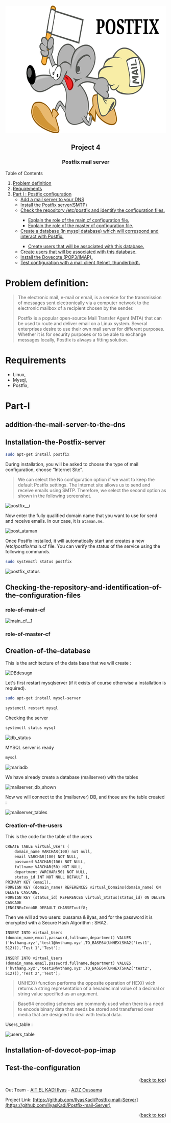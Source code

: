 <div id="top"></div>

<!-- PROJECT LOGO -->
<br />
<div align="center">
    <img src="images/logo.png" alt="Logo" width="700" height="400">
  <h2 align="center">Project 4</h2>
  <h3 align="center">Postfix mail server</h3>
</div>



<!-- TABLE OF CONTENTS -->

  <summary>Table of Contents</summary>
  <ol>
     <li><a href="#Problem-definition">Problem definition</a></li>
    <li><a href="#Requirements">Requirements</a></li>
    <li>
      <a href="#Part-I">Part I : Postfix configuration</a>
         <ul>
              <li><a href="#addition-the-mail-server-to-the-dns">Add a mail server to your DNS</a></li>       
              <li><a href="#Installation-the-Postfix-server">Install the Postfix server(SMTP)</a></li>
              <li><a href="#Checking-the-repository-and-identification-of-the-configuration-files">Check the repository /etc/postfix and identify the configuration files.</a></li>
                  <ul> 
                      <li><a href="#role-of-main-cf">Explain the role of the main.cf configuration file.</a></li>
                      <li><a href="#role-of-master-cf">Explain the role of the master.cf configuration file.</a></li> 
                  </ul>
             <li><a href="#Creation-of-the-database">Create a database (in mysql database) which will correspond and interact with Postfix.</a></li>
                     <ul> 
                          <li><a href="#Creation-of-the-users">Create users that will be associated with this database.</a></li>
                     </ul>
             <li><a href="#Creation-of-the-users">Create users that will be associated with this database.</a></li>
             <li><a href="#Installation-of-dovecot-pop-imap">Install the Dovecote (POP3/IMAP).</a></li>     
             <li><a href="#Test-the-configuration">Test configuration with a mail client (telnet, thunderbird).</a></li>
           </ul>
        </li>    
   </ol>



# Problem definition:

>  The electronic mail, e-mail or email, is a service for the transmission of
> messages sent electronically via a computer network to the electronic mailbox of a
> recipient chosen by the sender.
> 
>  Postfix is a popular open-source Mail Transfer Agent (MTA) that can be used
> to route and deliver email on a Linux system. Several enterprises desire to use their
> own mail server for different purposes. Whether it is for security purposes or to be
> able to exchange messages locally, Postfix is always a fitting solution.


# Requirements

* Linux,
* Mysql,
* Postfix,

# Part-I

## addition-the-mail-server-to-the-dns
## Installation-the-Postfix-server

```sh
sudo apt-get install postfix
```

During installation, you will be asked to choose the type of mail configuration, choose “Internet Site”.

> We can select the No configuration option if we want to keep the default Postfix settings. The Internet site allows us to send and receive emails using SMTP. Therefore, we select the second option as shown in the following screenshot.

![postfix__i](https://user-images.githubusercontent.com/80456274/150162090-bfe1d679-b597-4cf8-8a30-a896a10a0a10.png)

Now enter the fully qualified domain name that you want to use for send and receive emails. In our case, it is `ataman.me`.

![post_ataman](https://user-images.githubusercontent.com/80456274/150162162-80efceba-b930-4c34-a868-acfc899c2095.png)

Once Postfix installed, it will automatically start and creates a new /etc/postfix/main.cf file. You can verify the status of the service using the following commands.

```sh
sudo systemctl status postfix
```

![postfix_status](https://user-images.githubusercontent.com/80456274/150162115-56e1d88f-051b-4081-9447-c5ac8d29bf2d.jpg)




## Checking-the-repository-and-identification-of-the-configuration-files
### role-of-main-cf
![main_cf__1](https://user-images.githubusercontent.com/80456274/150164344-e0f2f147-48f5-4c98-a750-41eee7a9d4d3.jpg)


### role-of-master-cf

## Creation-of-the-database
This is the architecture of the data base that we will create :

![DBdesugn](https://user-images.githubusercontent.com/80456274/150172608-f8937c1c-e87b-49c9-afd4-5f2a9a6b0b16.jpg)


Let's first restart mysqlserver (if it exists of course otherwise a installation is required).
```sh
sudo apt-get install mysql-server 
```
```sh
systemctl restart mysql
```
Checking the server
```sh
systemctl status mysql
```

![db_status](https://user-images.githubusercontent.com/80456274/150165111-8363e7f0-8037-4938-a72f-3155f4acd885.jpg)

MYSQL server is ready
```sh
mysql
```
![mariadb](https://user-images.githubusercontent.com/80456274/150166446-91370d8f-1637-4bbd-a3e2-414ec34ec109.jpg)

We have already create a database (mailserver) with the tables

![mailserver_db_shown](https://user-images.githubusercontent.com/80456274/150167331-bc445417-905d-4f2e-b828-7f4e8749a9ac.jpg)

Now we will connect to the (mailserver) DB, and those are the table created :

![mailserver_tables](https://user-images.githubusercontent.com/80456274/150167605-9134e7fe-9c74-4885-8010-ae103e11ca8b.jpg)

### Creation-of-the-users
This is the code for the table of the users
```mysql
CREATE TABLE virtual_Users (
	domain_name VARCHAR(100) not null,
	email VARCHAR(100) NOT NULL,
	password VARCHAR(106) NOT NULL,
	fullname VARCHAR(50) NOT NULL,
	department VARCHAR(50) NOT NULL,
	status_id INT NOT NULL DEFAULT 1,
PRIMARY KEY (email),
FOREIGN KEY (domain_name) REFERENCES virtual_Domains(domain_name) ON DELETE CASCADE,
FOREIGN KEY (status_id) REFERENCES virtual_Status(status_id) ON DELETE CASCADE
)ENGINE=InnoDB DEFAULT CHARSET=utf8;
```
Then we will ad two users: oussama & ilyas, and for the password it is encrypted with a Secure Hash Algorithm : SHA2.

```mysql
INSERT INTO virtual_Users (domain_name,email,password,fullname,department) VALUES ('hvthang.xyz','test1@hvthang.xyz',TO_BASE64(UNHEX(SHA2('test1', 512))),'Test 1','Test');

INSERT INTO virtual_Users (domain_name,email,password,fullname,department) VALUES ('hvthang.xyz','test2@hvthang.xyz',TO_BASE64(UNHEX(SHA2('test2', 512))),'Test 2','Test');

```
> UNHEX() function performs the opposite operation of HEX() wich returns a string representation of a hexadecimal value of a decimal or string value specified as an argument.

> Base64 encoding schemes are commonly used when there is a need to encode binary data that needs be stored and transferred over media that are designed to deal with textual data.


Users_table :

![users_table](https://user-images.githubusercontent.com/80456274/150171859-fd61bfc7-b602-414b-8378-2ee2bbfbf094.jpg)


## Installation-of-dovecot-pop-imap

## Test-the-configuration


<p align="right">(<a href="#top">back to top</a>)</p>



Out Team - [AIT EL KADI Ilyas](https://github.com/IlyasKadi) - [AZIZ Oussama](https://github.com/ATAMAN0)

Project Link: [https://github.com/IlyasKadi/Postfix-mail-Server](https://github.com/IlyasKadi/Postfix-mail-Server)

<p align="right">(<a href="#top">back to top</a>)</p>
